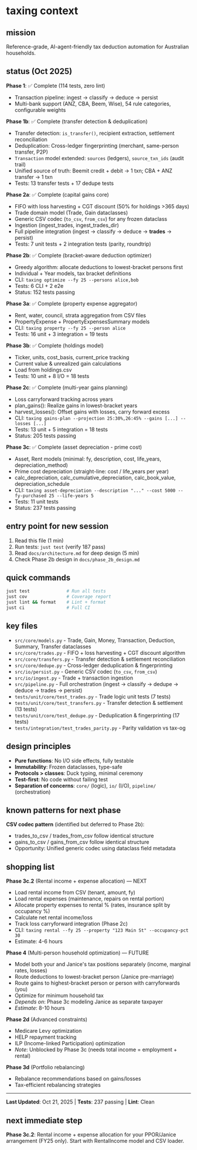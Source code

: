 # taxing context

## mission
Reference-grade, AI-agent-friendly tax deduction automation for Australian households.

## status (Oct 2025)

**Phase 1**: ✅ Complete (114 tests, zero lint)
- Transaction pipeline: ingest → classify → deduce → persist
- Multi-bank support (ANZ, CBA, Beem, Wise), 54 rule categories, configurable weights

**Phase 1b**: ✅ Complete (transfer detection & deduplication)
- Transfer detection: `is_transfer()`, recipient extraction, settlement reconciliation
- Deduplication: Cross-ledger fingerprinting (merchant, same-person transfer, P2P)
- `Transaction` model extended: `sources` (ledgers), `source_txn_ids` (audit trail)
- Unified source of truth: Beemit credit + debit → 1 txn; CBA + ANZ transfer → 1 txn
- Tests: 13 transfer tests + 17 dedupe tests

**Phase 2a**: ✅ Complete (capital gains core)
- FIFO with loss harvesting + CGT discount (50% for holdings >365 days)
- Trade domain model (Trade, Gain dataclasses)
- Generic CSV codec (`to_csv`, `from_csv`) for any frozen dataclass
- Ingestion (ingest_trades, ingest_trades_dir)
- Full pipeline integration (ingest → classify → deduce → **trades** → persist)
- Tests: 7 unit tests + 2 integration tests (parity, roundtrip)

**Phase 2b**: ✅ Complete (bracket-aware deduction optimizer)
- Greedy algorithm: allocate deductions to lowest-bracket persons first
- Individual + Year models, tax bracket definitions
- CLI: `taxing optimize --fy 25 --persons alice,bob`
- Tests: 6 CLI + 2 e2e
- Status: 152 tests passing

**Phase 3a**: ✅ Complete (property expense aggregator)
- Rent, water, council, strata aggregation from CSV files
- PropertyExpense + PropertyExpensesSummary models
- CLI: `taxing property --fy 25 --person alice`
- Tests: 16 unit + 3 integration = 19 tests

**Phase 3b**: ✅ Complete (holdings model)
- Ticker, units, cost_basis, current_price tracking
- Current value & unrealized gain calculations
- Load from holdings.csv
- Tests: 10 unit + 8 I/O = 18 tests

**Phase 2c**: ✅ Complete (multi-year gains planning)
- Loss carryforward tracking across years
- plan_gains(): Realize gains in lowest-bracket years
- harvest_losses(): Offset gains with losses, carry forward excess
- CLI: `taxing gains-plan --projection 25:30%,26:45% --gains [...] --losses [...]`
- Tests: 13 unit + 5 integration = 18 tests
- Status: 205 tests passing

**Phase 3c**: ✅ Complete (asset depreciation - prime cost)
- Asset, Rent models (minimal: fy, description, cost, life_years, depreciation_method)
- Prime cost depreciation (straight-line: cost / life_years per year)
- calc_depreciation, calc_cumulative_depreciation, calc_book_value, depreciation_schedule
- CLI: `taxing asset-depreciation --description "..." --cost 5000 --fy-purchased 25 --life-years 5`
- Tests: 11 unit tests
- Status: 237 tests passing

## entry point for new session

1. Read this file (1 min)
2. Run tests: `just test` (verify 187 pass)
3. Read `docs/architecture.md` for deep design (5 min)
4. Check Phase 2b design in `docs/phase_2b_design.md`

## quick commands

```bash
just test              # Run all tests
just cov               # Coverage report
just lint && format    # Lint + format
just ci                # Full CI
```

## key files

- `src/core/models.py` - Trade, Gain, Money, Transaction, Deduction, Summary, Transfer dataclasses
- `src/core/trades.py` - FIFO + loss harvesting + CGT discount algorithm
- `src/core/transfers.py` - Transfer detection & settlement reconciliation
- `src/core/dedupe.py` - Cross-ledger deduplication & fingerprinting
- `src/io/persist.py` - Generic CSV codec (`to_csv`, `from_csv`)
- `src/io/ingest.py` - Trade + transaction ingestion
- `src/pipeline.py` - Full orchestration (ingest → classify → dedupe → deduce → trades → persist)
- `tests/unit/core/test_trades.py` - Trade logic unit tests (7 tests)
- `tests/unit/core/test_transfers.py` - Transfer detection & settlement (13 tests)
- `tests/unit/core/test_dedupe.py` - Deduplication & fingerprinting (17 tests)
- `tests/integration/test_trades_parity.py` - Parity validation vs tax-og

## design principles

- **Pure functions**: No I/O side effects, fully testable
- **Immutability**: Frozen dataclasses, type-safe
- **Protocols > classes**: Duck typing, minimal ceremony
- **Test-first**: No code without failing test
- **Separation of concerns**: `core/` (logic), `io/` (I/O), `pipeline/` (orchestration)

## known patterns for next phase

**CSV codec pattern** (identified but deferred to Phase 2b):
- trades_to_csv / trades_from_csv follow identical structure
- gains_to_csv / gains_from_csv follow identical structure
- Opportunity: Unified generic codec using dataclass field metadata

## shopping list

**Phase 3c.2** (Rental income + expense allocation) — NEXT
- Load rental income from CSV (tenant, amount, fy)
- Load rental expenses (maintenance, repairs on rental portion)
- Allocate property expenses to rental % (rates, insurance split by occupancy %)
- Calculate net rental income/loss
- Track loss carryforward integration (Phase 2c)
- CLI: `taxing rental --fy 25 --property "123 Main St" --occupancy-pct 30`
- Estimate: 4-6 hours

**Phase 4** (Multi-person household optimization) — FUTURE
- Model both your and Janice's tax positions separately (income, marginal rates, losses)
- Route deductions to lowest-bracket person (Janice pre-marriage)
- Route gains to highest-bracket person or person with carryforwards (you)
- Optimize for minimum household tax
- *Depends on*: Phase 3c modeling Janice as separate taxpayer
- *Estimate*: 8-10 hours

**Phase 2d** (Advanced constraints)
- Medicare Levy optimization
- HELP repayment tracking
- ILP (Income-linked Participation) optimization
- *Note*: Unblocked by Phase 3c (needs total income = employment + rental)

**Phase 3d** (Portfolio rebalancing)
- Rebalance recommendations based on gains/losses
- Tax-efficient rebalancing strategies

---

**Last Updated**: Oct 21, 2025 | **Tests**: 237 passing | **Lint**: Clean

## next immediate step

**Phase 3c.2**: Rental income + expense allocation for your PPOR/Janice arrangement (FY25 only).
Start with RentalIncome model and CSV loader.

